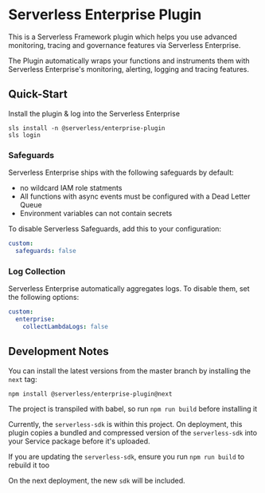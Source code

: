 # Serverless Enterprise Plugin

This is a Serverless Framework plugin which helps you use advanced monitoring, tracing and governance features via Serverless Enterprise.

The Plugin automatically wraps your functions and instruments them with Serverless Enterprise's monitoring, alerting, logging and tracing features.

## Quick-Start
Install the plugin & log into the Serverless Enterprise
```
sls install -n @serverless/enterprise-plugin
sls login
```

### Safeguards
Serverless Enterprise ships with the following safeguards by default:
* no wildcard IAM role statments
* All functions with async events must be configured with a Dead Letter Queue
* Environment variables can not contain secrets

To disable Serverless Safeguards, add this to your configuration:
```yaml
custom:
  safeguards: false
```

### Log Collection

Serverless Enterprise automatically aggregates logs. To disable them, set the following options:

```yaml
custom:
  enterprise:
    collectLambdaLogs: false
```

## Development Notes

You can install the latest versions from the master branch by installing the `next` tag:
```
npm install @serverless/enterprise-plugin@next
```

The project is transpiled with babel, so run `npm run build` before installing it

Currently, the `serverless-sdk` is within this project.  On deployment, this plugin copies a
bundled and compressed version of the `serverless-sdk` into your Service package before it's
uploaded.  

If you are updating the `serverless-sdk`, ensure you run `npm run build` to rebuild it too

On the next deployment, the new `sdk` will be included.
